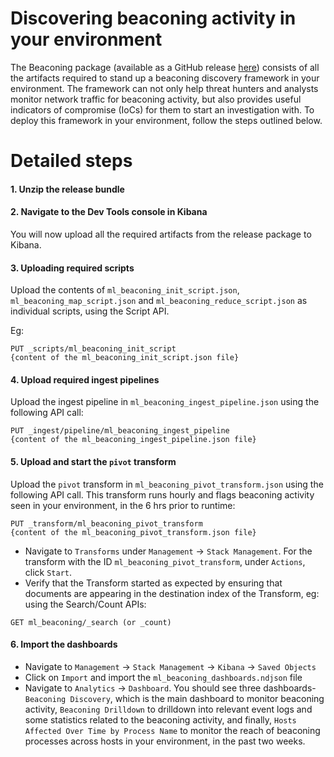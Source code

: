 # Discovering beaconing activity in your environment

The Beaconing package (available as a GitHub release [here](https://github.com/elastic/detection-rules/releases)) consists of all the artifacts required to stand up a beaconing discovery framework in your environment. The framework can not only help threat hunters and analysts monitor network traffic for beaconing activity, but also provides useful indicators of compromise (IoCs) for them to start an investigation with. 
To deploy this framework in your environment, follow the steps outlined below.

# Detailed steps

#### 1. Unzip the release bundle

#### 2. Navigate to the Dev Tools console in Kibana

You will now upload all the required artifacts from the release package to Kibana.
#### 3. Uploading required scripts

Upload the contents of `ml_beaconing_init_script.json`, `ml_beaconing_map_script.json` and `ml_beaconing_reduce_script.json` as individual scripts, using the Script API.

Eg:

```
PUT _scripts/ml_beaconing_init_script
{content of the ml_beaconing_init_script.json file}
```

#### 4. Upload required ingest pipelines

Upload the ingest pipeline in `ml_beaconing_ingest_pipeline.json` using the following API call:


```
PUT _ingest/pipeline/ml_beaconing_ingest_pipeline
{content of the ml_beaconing_ingest_pipeline.json file}
```

#### 5. Upload and start the `pivot` transform

Upload the `pivot` transform in `ml_beaconing_pivot_transform.json` using the following API call. This transform runs hourly and flags beaconing activity seen in your environment, in the 6 hrs prior to runtime:


```
PUT _transform/ml_beaconing_pivot_transform
{content of the ml_beaconing_pivot_transform.json file}
```

* Navigate to `Transforms` under `Management` -> `Stack Management`. For the transform with the ID `ml_beaconing_pivot_transform`, under `Actions`, click `Start`. 
* Verify that the Transform started as expected by ensuring that documents are appearing in the destination index of the Transform, eg: using the Search/Count APIs:


```
GET ml_beaconing/_search (or _count)
```

#### 6. Import the dashboards

* Navigate to `Management` -> `Stack Management` -> `Kibana` -> `Saved Objects`
* Click on `Import` and import the `ml_beaconing_dashboards.ndjson` file
* Navigate to `Analytics` -> `Dashboard`. You should see three dashboards- `Beaconing Discovery`, which is the main dashboard to monitor beaconing activity, `Beaconing Drilldown` to drilldown into relevant event logs and some statistics related to the beaconing activity, and finally, `Hosts Affected Over Time by Process Name` to monitor the reach of beaconing processes across hosts in your environment, in the past two weeks.
